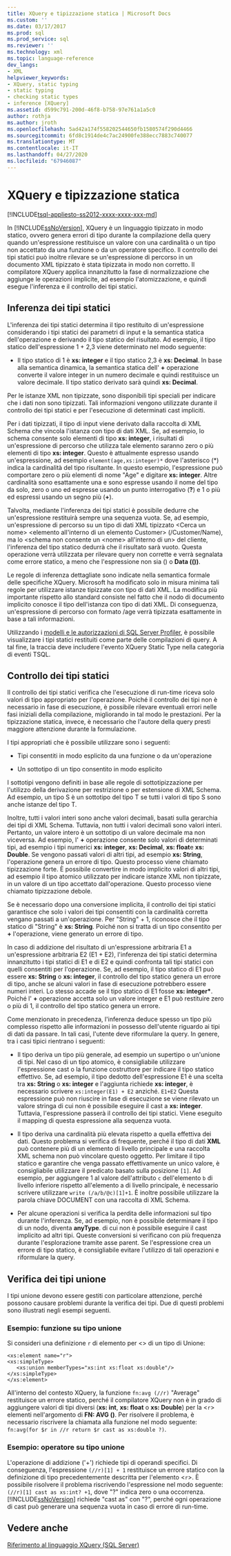 ```yaml
---
title: XQuery e tipizzazione statica | Microsoft Docs
ms.custom: ''
ms.date: 03/17/2017
ms.prod: sql
ms.prod_service: sql
ms.reviewer: ''
ms.technology: xml
ms.topic: language-reference
dev_langs:
- XML
helpviewer_keywords:
- XQuery, static typing
- static typing
- checking static types
- inference [XQuery]
ms.assetid: d599c791-200d-46f8-b758-97e761a1a5c0
author: rothja
ms.author: jroth
ms.openlocfilehash: 5ad42a174f558202544650fb1580574f290d4466
ms.sourcegitcommit: 6fd8c1914de4c7ac24900fe388ecc7883c740077
ms.translationtype: MT
ms.contentlocale: it-IT
ms.lasthandoff: 04/27/2020
ms.locfileid: "67946087"
---
```

# <a name="xquery-and-static-typing"></a>XQuery e tipizzazione statica
[!INCLUDE[tsql-appliesto-ss2012-xxxx-xxxx-xxx-md](../includes/tsql-appliesto-ss2012-xxxx-xxxx-xxx-md.md)]

  In [!INCLUDE[ssNoVersion](../includes/ssnoversion-md.md)], XQuery è un linguaggio tipizzato in modo statico, ovvero genera errori di tipo durante la compilazione della query quando un'espressione restituisce un valore con una cardinalità o un tipo non accettato da una funzione o da un operatore specifico. Il controllo dei tipi statici può inoltre rilevare se un'espressione di percorso in un documento XML tipizzato è stata tipizzata in modo non corretto. Il compilatore XQuery applica innanzitutto la fase di normalizzazione che aggiunge le operazioni implicite, ad esempio l'atomizzazione, e quindi esegue l'inferenza e il controllo dei tipi statici.  
  
## <a name="static-type-inference"></a>Inferenza dei tipi statici  
 L'inferenza dei tipi statici determina il tipo restituito di un'espressione considerando i tipi statici dei parametri di input e la semantica statica dell'operazione e derivando il tipo statico del risultato. Ad esempio, il tipo statico dell'espressione 1 + 2,3 viene determinato nel modo seguente:  
  
-   Il tipo statico di 1 è **xs: integer** e il tipo statico 2,3 è **xs: Decimal**. In base alla semantica dinamica, la semantica statica dell' **+** operazione converte il valore integer in un numero decimale e quindi restituisce un valore decimale. Il tipo statico derivato sarà quindi **xs: Decimal**.  
  
 Per le istanze XML non tipizzate, sono disponibili tipi speciali per indicare che i dati non sono tipizzati. Tali informazioni vengono utilizzate durante il controllo dei tipi statici e per l'esecuzione di determinati cast impliciti.  
  
 Per i dati tipizzati, il tipo di input viene derivato dalla raccolta di XML Schema che vincola l'istanza con tipo di dati XML. Se, ad esempio, lo schema consente solo elementi di tipo **xs: integer**, i risultati di un'espressione di percorso che utilizza tale elemento saranno zero o più elementi di tipo **xs: integer**. Questo è attualmente espresso usando un'espressione, ad esempio `element(age,xs:integer)*` dove l'asterisco (\*) indica la cardinalità del tipo risultante. In questo esempio, l'espressione può comportare zero o più elementi di nome "Age" e digitare **xs: integer**. Altre cardinalità sono esattamente una e sono espresse usando il nome del tipo da solo, zero o uno ed espresse usando un punto interrogativo (**?**) e 1 o più ed espressi usando un segno più (**+**).  
  
 Talvolta, mediante l'inferenza dei tipi statici è possibile dedurre che un'espressione restituirà sempre una sequenza vuota. Se, ad esempio, un'espressione di percorso su un tipo di dati XML tipizzato \<Cerca un nome> \<elemento all'interno di un elemento Customer> (/Customer/Name), ma lo \<schema non consente un \<nome> all'interno di un> del cliente, l'inferenza del tipo statico dedurrà che il risultato sarà vuoto. Questa operazione verrà utilizzata per rilevare query non corrette e verrà segnalata come errore statico, a meno che l'espressione non sia () o **Data (())**.  
  
 Le regole di inferenza dettagliate sono indicate nella semantica formale delle specifiche XQuery. Microsoft ha modificato solo in misura minima tali regole per utilizzare istanze tipizzate con tipo di dati XML. La modifica più importante rispetto allo standard consiste nel fatto che il nodo di documento implicito conosce il tipo dell'istanza con tipo di dati XML. Di conseguenza, un'espressione di percorso con formato /age verrà tipizzata esattamente in base a tali informazioni.  
  
 Utilizzando i [modelli e le autorizzazioni di SQL Server Profiler](../tools/sql-server-profiler/sql-server-profiler-templates-and-permissions.md), è possibile visualizzare i tipi statici restituiti come parte delle compilazioni di query. A tal fine, la traccia deve includere l'evento XQuery Static Type nella categoria di eventi TSQL.  
  
## <a name="static-type-checking"></a>Controllo dei tipi statici  
 Il controllo dei tipi statici verifica che l'esecuzione di run-time riceva solo valori di tipo appropriato per l'operazione. Poiché il controllo dei tipi non è necessario in fase di esecuzione, è possibile rilevare eventuali errori nelle fasi iniziali della compilazione, migliorando in tal modo le prestazioni. Per la tipizzazione statica, invece, è necessario che l'autore della query presti maggiore attenzione durante la formulazione.  
  
 I tipi appropriati che è possibile utilizzare sono i seguenti:  
  
-   Tipi consentiti in modo esplicito da una funzione o da un'operazione  
  
-   Un sottotipo di un tipo consentito in modo esplicito  
  
 I sottotipi vengono definiti in base alle regole di sottotipizzazione per l'utilizzo della derivazione per restrizione o per estensione di XML Schema. Ad esempio, un tipo S è un sottotipo del tipo T se tutti i valori di tipo S sono anche istanze del tipo T.  
  
 Inoltre, tutti i valori interi sono anche valori decimali, basati sulla gerarchia dei tipi di XML Schema. Tuttavia, non tutti i valori decimali sono valori interi. Pertanto, un valore intero è un sottotipo di un valore decimale ma non viceversa. Ad esempio, l' **+** operazione consente solo valori di determinati tipi, ad esempio i tipi numerici **xs: integer**, **xs: Decimal**, **xs: float**e **xs: Double**. Se vengono passati valori di altri tipi, ad esempio **xs: String**, l'operazione genera un errore di tipo. Questo processo viene chiamato tipizzazione forte. È possibile convertire in modo implicito valori di altri tipi, ad esempio il tipo atomico utilizzato per indicare istanze XML non tipizzate, in un valore di un tipo accettato dall'operazione. Questo processo viene chiamato tipizzazione debole.  
  
 Se è necessario dopo una conversione implicita, il controllo dei tipi statici garantisce che solo i valori dei tipi consentiti con la cardinalità corretta vengano passati a un'operazione. Per "String" + 1, riconosce che il tipo statico di "String" è **xs: String**. Poiché non si tratta di un tipo consentito per **+** l'operazione, viene generato un errore di tipo.  
  
 In caso di addizione del risultato di un'espressione arbitraria E1 a un'espressione arbitraria E2 (E1 + E2), l'inferenza dei tipi statici determina innanzitutto i tipi statici di E1 e di E2 e quindi confronta tali tipi statici con quelli consentiti per l'operazione. Se, ad esempio, il tipo statico di E1 può essere **xs: String** o **xs: integer**, il controllo del tipo statico genera un errore di tipo, anche se alcuni valori in fase di esecuzione potrebbero essere numeri interi. Lo stesso accade se il tipo statico di E1 fosse **xs: integer&#42;**. Poiché l' **+** operazione accetta solo un valore integer e E1 può restituire zero o più di 1, il controllo del tipo statico genera un errore.  
  
 Come menzionato in precedenza, l'inferenza deduce spesso un tipo più complesso rispetto alle informazioni in possesso dell'utente riguardo ai tipi di dati da passare. In tali casi, l'utente deve riformulare la query. In genere, tra i casi tipici rientrano i seguenti:  
  
-   Il tipo deriva un tipo più generale, ad esempio un supertipo o un'unione di tipi. Nel caso di un tipo atomico, è consigliabile utilizzare l'espressione cast o la funzione costruttore per indicare il tipo statico effettivo. Se, ad esempio, il tipo dedotto dell'espressione E1 è una scelta tra **xs: String** o **xs: integer** e l'aggiunta richiede **xs: integer**, è necessario scrivere `xs:integer(E1) + E2` anziché. `E1+E2` Questa espressione può non riuscire in fase di esecuzione se viene rilevato un valore stringa di cui non è possibile eseguire il cast a **xs: integer**. Tuttavia, l'espressione passerà il controllo dei tipi statici. Viene eseguito il mapping di questa espressione alla sequenza vuota.  
  
-   Il tipo deriva una cardinalità più elevata rispetto a quella effettiva dei dati. Questo problema si verifica di frequente, perché il tipo di dati **XML** può contenere più di un elemento di livello principale e una raccolta XML schema non può vincolare questo oggetto. Per limitare il tipo statico e garantire che venga passato effettivamente un unico valore, è consigliabile utilizzare il predicato basato sulla posizione `[1]`. Ad esempio, per aggiungere 1 al valore dell'attributo `c` dell'elemento `b` di livello inferiore rispetto all'elemento a di livello principale, è necessario scrivere utilizzare `write (/a/b/@c)[1]+1`. È inoltre possibile utilizzare la parola chiave DOCUMENT con una raccolta di XML Schema.  
  
-   Per alcune operazioni si verifica la perdita delle informazioni sul tipo durante l'inferenza. Se, ad esempio, non è possibile determinare il tipo di un nodo, diventa **anyType**. di cui non è possibile eseguire il cast implicito ad altri tipi. Queste conversioni si verificano con più frequenza durante l'esplorazione tramite asse parent. Se l'espressione crea un errore di tipo statico, è consigliabile evitare l'utilizzo di tali operazioni e riformulare la query.  
  
## <a name="type-checking-of-union-types"></a>Verifica dei tipi unione  
 I tipi unione devono essere gestiti con particolare attenzione, perché possono causare problemi durante la verifica dei tipi. Due di questi problemi sono illustrati negli esempi seguenti.  
  
### <a name="example-function-over-union-type"></a>Esempio: funzione su tipo unione  
 Si consideri una definizione `r` di elemento per <> di un tipo di Unione:  
  
```  
<xs:element name="r">  
<xs:simpleType>  
   <xs:union memberTypes="xs:int xs:float xs:double"/>  
</xs:simpleType>  
</xs:element>  
```  
  
 All'interno del contesto XQuery, la funzione `fn:avg (//r)` "Average" restituisce un errore statico, perché il compilatore XQuery non è in grado di aggiungere valori di tipi diversi (**xs: int**, **xs: float** o **xs: Double**) per la <`r`> elementi nell'argomento di **FN: AVG ()**. Per risolvere il problema, è necessario riscrivere la chiamata alla funzione nel modo seguente: `fn:avg(for $r in //r return $r cast as xs:double ?)`.  
  
### <a name="example-operator-over-union-type"></a>Esempio: operatore su tipo unione  
 L'operazione di addizione ('+') richiede tipi di operandi specifici. Di conseguenza, l'espressione `(//r)[1] + 1` restituisce un errore statico con la definizione di tipo precedentemente descritta per l'elemento <`r`>. È possibile risolvere il problema riscrivendo l'espressione nel modo seguente: `(//r)[1] cast as xs:int? +1`, dove "?" indica zero o una occorrenza. [!INCLUDE[ssNoVersion](../includes/ssnoversion-md.md)] richiede "cast as" con "?", perché ogni operazione di cast può generare una sequenza vuota in caso di errore di run-time.  
  
## <a name="see-also"></a>Vedere anche  
 [Riferimento al linguaggio XQuery &#40;SQL Server&#41;](../xquery/xquery-language-reference-sql-server.md)  
  
  
